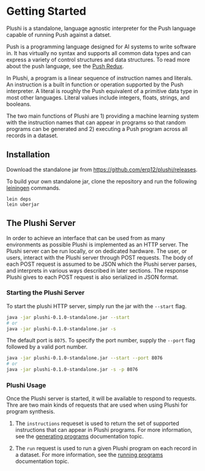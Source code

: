 # Getting Started


Plushi is a standalone, language agnostic interpreter for the Push language
capable of running Push against a datset.

Push is a programming language designed for AI systems to write software in.
It has virtually no syntax and supports all common data types and can express
a variety of control structures and data structures. To read more about the
push language, see the [Push Redux](https://erp12.github.io/push-redux/).

In Plushi, a program is a linear sequence of instruction names and literals. An
instruction is a built in function or operation supported by the Push
interpreter. A literal is roughly the Push equivalent of a primitive data type
in most other languages. Literal values include integers, floats, strings,
and booleans.

The two main functions of Plushi are 1) providing a machine learning system
with the instruction names that can appear in programs so that random programs
can be generated and 2) executing a Push program across all records in a dataset.

## Installation

Download the standalone jar from https://github.com/erp12/plushi/releases.

To build your own standalone jar, clone the repository and run the following
[leiningen](https://leiningen.org/) commands.

```
lein deps
lein uberjar
```

## The Plushi Server

In order to achieve an interface that can be used from as many environments as
possible Plushi is implemented as an HTTP server. The Plushi server can be run
locally, or on dedicated hardware. The user, or users, interact with the Plushi
server through POST requests. The body of each POST request is assumed to be
JSON which the Plushi server parses, and interprets in various ways described in
later sections. The response Plushi gives to each POST request is also
serialized in JSON format.


### Starting the Plushi Server

To start the plushi HTTP server, simply run the jar with the `--start` flag.

```sh
java -jar plushi-0.1.0-standalone.jar --start
# or
java -jar plushi-0.1.0-standalone.jar -s
```

The default port is `8075`. To specify the port number, supply the `--port` flag
followed by a valid port number.

```sh
java -jar plushi-0.1.0-standalone.jar --start --port 8076
# or
java -jar plushi-0.1.0-standalone.jar -s -p 8076
```

### Plushi Usage

Once the Plushi server is started, it will be available to respond to requests.
Thre are two main kinds of requests that are used when using Plushi for
program synthesis.

1. The `instructions` requeset is used to return the set of supported
instructions that can appear in Plushi programs. For more information, see
the [generating programs]() documentation topic.

2. The `run` request is used to run a given Plushi program on each record in a
dataset. For more information, see the [running programs]() documentation
topic.
